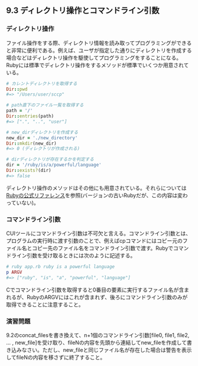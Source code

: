 ## 9.3 ディレクトリ操作とコマンドライン引数

### ディレクトリ操作

ファイル操作をする際、ディレクトリ情報を読み取ってプログラミングができると非常に便利である。例えば、ユーザが指定した通りにディレクトリを作成する場合などはディレクトリ操作を駆使してプログラミングをすることになる。
Rubyには標準でディレクトリ操作をするメソッドが標準でいくつか用意されている。

```ruby
# カレントディレクトリを取得する
Dir::pwd
#=> "/Users/user/sccp"

# path直下のファイル一覧を取得する
path = '/'
Dir::entries(path)
#=> [".", "..", "user"]

# new_dirディレクトリを作成する
new_dir = './new_directory'
Dir::mkdir(new_dir)
#=> 0 (ディレクトリが作成される)

# dirディレクトリが存在するかを判定する
dir = '/ruby/is/a/powerful/language'
Dir::exists?(dir)
#=> false
```

ディレクトリ操作のメソッドはその他にも用意されている。それらについては[Rubyの公式リファレンス](http://docs.ruby-lang.org/ja/1.9.3/class/Dir.html)を参照(バージョンの古いRubyだが、この内容は変わっていない)。

### コマンドライン引数

CUIツールにコマンドライン引数は不可欠と言える。コマンドライン引数とは、プログラムの実行時に渡す引数のことで、例えばcpコマンドにはコピー元のファイル名とコピー先のファイル名をコマンドライン引数で渡す。Rubyでコマンドライン引数を受け取るときには次のように記述する。

```ruby
# ruby app.rb ruby is a powerful language
p ARGV
#=> ["ruby", "is", "a", "powerful", "language"]
```

Cでコマンドライン引数を取得すると0番目の要素に実行するファイル名が含まれるが、RubyのARGVにはこれが含まれず、後ろにコマンドライン引数のみが取得できることに注意すること。

### 演習問題

9.2のconcat_filesを書き換えて、n+1個のコマンドライン引数\[file0, file1, file2, ... , new_file\]を受け取り、fileNの内容を先頭から連結してnew_fileを作成して書き込みなさい。ただし、new_fileと同じファイル名が存在した場合は警告を表示してfileNの内容を移さずに終了すること。